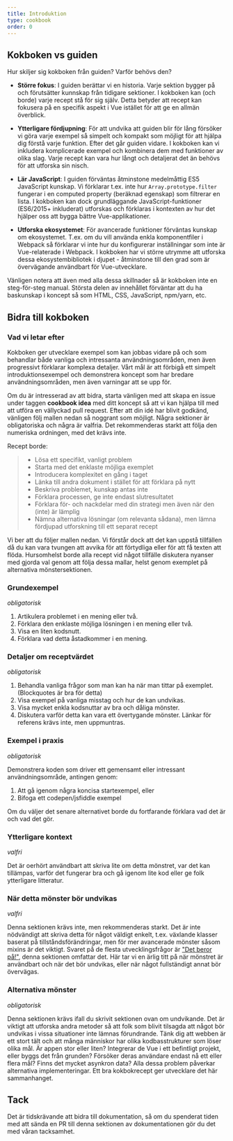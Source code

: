 ```yaml
---
title: Introduktion
type: cookbook
order: 0
---
```


## Kokboken vs guiden

Hur skiljer sig kokboken från guiden? Varför behövs den?

* **Större fokus**: I guiden berättar vi en historia. Varje sektion bygger på och förutsätter kunnskap från tidigare sektioner. I kokboken kan (och borde) varje recept stå för sig själv. Detta betyder att recept kan fokusera på en specifik aspekt i Vue istället för att ge en allmän överblick.

* **Ytterligare fördjupning**: För att undvika att guiden blir för lång försöker vi göra varje exempel så simpelt och kompakt som möjligt för att hjälpa dig förstå varje funktion. Efter det går guiden vidare. I kokboken kan vi inkludera komplicerade exempel och kombinera dem med funktioner av olika slag. Varje recept kan vara hur långt och detaljerat det än behövs för att utforska sin nisch.

* **Lär JavaScript**: I guiden förväntas åtminstone medelmåttig ES5 JavaScript kunskap. Vi förklarar t.ex. inte hur `Array.prototype.filter` fungerar i en computed property (beräknad egenskap) som filtrerar en lista. I kokboken kan dock grundläggande JavaScript-funktioner (ES6/2015+ inkluderat) utforskas och förklaras i kontexten av hur det hjälper oss att bygga bättre Vue-applikationer.

* **Utforska ekosystemet**: För avancerade funktioner förväntas kunskap om ekosystemet. T.ex. om du vill använda enkla komponentfiler i Webpack så förklarar vi inte hur du konfigurerar inställningar som inte är Vue-relaterade i Webpack. I kokboken har vi större utrymme att utforska dessa ekosystembibliotek i djupet - åtminstone till den grad som är övervägande användbart för Vue-utvecklare.

<p class="tip">Vänligen notera att även med alla dessa skillnader så är kokboken inte en steg-för-steg manual. Största delen av innehållet förväntar att du ha baskunskap i koncept så som HTML, CSS, JavaScript, npm/yarn, etc.</p>

## Bidra till kokboken

### Vad vi letar efter

Kokboken ger utvecklare exempel som kan jobbas vidare på och som behandlar både vanliga och intressanta användningsområden, men även progressivt förklarar komplexa detaljer. Vårt mål är att förbigå ett simpelt introduktionsexempel och demonstrera koncept som har bredare användningsområden, men även varningar att se upp för.

Om du är intresserad av att bidra, starta vänligen med att skapa en issue under taggen **cookbook idea** med ditt koncept så att vi kan hjälpa till med att utföra en vällyckad pull request. Efter att din idé har blivit godkänd, vänligen följ mallen nedan så noggrant som möjligt. Några sektioner är obligatoriska och några är valfria. Det rekommenderas starkt att följa den numeriska ordningen, med det krävs inte.

Recept borde:

> * Lösa ett specifikt, vanligt problem
> * Starta med det enklaste möjliga exemplet
> * Introducera komplexitet en gång i taget
> * Länka till andra dokument i stället för att förklara på nytt
> * Beskriva problemet, kunskap antas inte
> * Förklara processen, ge inte endast slutresultatet
> * Förklara för- och nackdelar med din strategi men även när den (inte) är lämplig
> * Nämna alternativa lösningar (om relevanta sådana), men lämna fördjupad utforskning till ett separat recept

Vi ber att du följer mallen nedan. Vi förstår dock att det kan uppstå tillfällen då du kan vara tvungen att avvika för att förtydliga eller för att få texten att flöda. Hursomhelst borde alla recept vid något tillfälle diskutera nyanser med gjorda val genom att följa dessa mallar, helst genom exemplet på alternativa mönstersektionen.

### Grundexempel

_obligatorisk_

1.  Artikulera problemet i en mening eller två.
2.  Förklara den enklaste möjliga lösningen i en mening eller två.
3.  Visa en liten kodsnutt.
4.  Förklara vad detta åstadkommer i en mening.

### Detaljer om receptvärdet

_obligatorisk_

1.  Behandla vanliga frågor som man kan ha när man tittar på exemplet. (Blockquotes är bra för detta)
2.  Visa exempel på vanliga misstag och hur de kan undvikas.
3.  Visa mycket enkla kodsnuttar av bra och dåliga mönster.
4.  Diskutera varför detta kan vara ett övertygande mönster. Länkar för referens krävs inte, men uppmuntras.

### Exempel i praxis

_obligatorisk_

Demonstrera koden som driver ett gemensamt eller intressant användningsområde, antingen genom:

1.  Att gå igenom några koncisa startexempel, eller
2.  Bifoga ett codepen/jsfiddle exempel

Om du väljer det senare alternativet borde du fortfarande förklara vad det är och vad det gör.

### Ytterligare kontext

_valfri_

Det är oerhört användbart att skriva lite om detta mönstret, var det kan tillämpas, varför det fungerar bra och gå igenom lite kod eller ge folk ytterligare litteratur.

### När detta mönster bör undvikas

_valfri_

Denna sektionen krävs inte, men rekommenderas starkt. Det är inte nödvändigt att skriva detta för något väldigt enkelt, t.ex. växlande klasser baserat på tillståndsförändringar, men för mer avancerade mönster såsom mixins är det viktigt. Svaret på de flesta utvecklingsfrågor är ["Det beror på!"](https://codepen.io/rachsmith/pen/YweZbG), denna sektionen omfattar det. Här tar vi en ärlig titt på när mönstret är användbart och när det bör undvikas, eller när något fullständigt annat bör övervägas.

### Alternativa mönster

_obligatorisk_

Denna sektionen krävs ifall du skrivit sektionen ovan om undvikande. Det är viktigt att utforska andra metoder så att folk som blivit tilsagda att något bör undvikas i vissa situationer inte lämnas förundrande. Tänk dig att webben är ett stort tält och att många människor har olika kodbasstrukturer som löser olika mål. Är appen stor eller liten? Integrerar de Vue i ett befintligt projekt, eller byggs det från grunden? Försöker deras användare endast nå ett eller flera mål? Finns det mycket asynkron data? Alla dessa problem påverkar alternativa implementeringar. Ett bra kokbokrecept ger utvecklare det här sammanhanget.

## Tack

Det är tidskrävande att bidra till dokumentation, så om du spenderat tiden med att sända en PR till denna sektionen av dokumentationen gör du det med våran tacksamhet.
